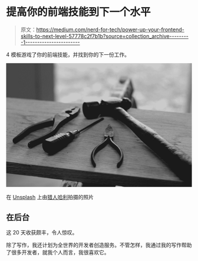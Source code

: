 # 提高你的前端技能到下一个水平

> 原文：<https://medium.com/nerd-for-tech/power-up-your-frontend-skills-to-next-level-57778c2f7b1b?source=collection_archive---------1----------------------->

4 模板游戏了你的前端技能，并找到你的下一份工作。

![](img/1f422c649348d7dade1a93989e4a3c0b.png)

在 [Unsplash](https://unsplash.com?utm_source=medium&utm_medium=referral) 上由[猎人哈利](https://unsplash.com/@hnhmarketing?utm_source=medium&utm_medium=referral)拍摄的照片

## 在后台

这 20 天收获颇丰，令人惊叹。

除了写作，我还计划为全世界的开发者创造服务。不管怎样，我通过我的写作帮助了很多开发者，就我个人而言，我很喜欢它。